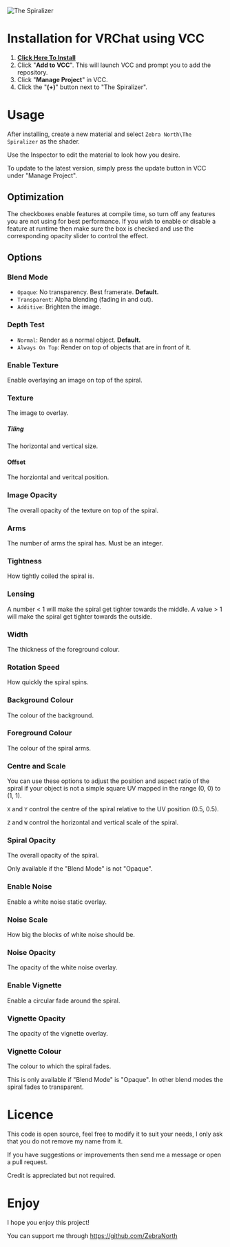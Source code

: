 ![The Spiralizer](https://zebranorth.github.io/TheSpiralizer/banner.png)

# Installation for VRChat using VCC

1. **[Click Here To Install](https://zebranorth.github.io/TheSpiralizer/)**
2. Click "**Add to VCC**".  This will launch VCC and prompt you to add the repository.
3. Click "**Manage Project**" in VCC.
4. Click the "**(+)**" button next to "The Spiralizer".

# Usage

After installing, create a new material and select `Zebra North\The Spiralizer` as the shader.

Use the Inspector to edit the material to look how you desire.

To update to the latest version, simply press the update button in VCC under "Manage Project".

## Optimization

The checkboxes enable features at compile time, so turn off any features you are not using for best performance.  If you wish to enable or disable a feature at runtime then make sure the box is checked and use the corresponding opacity slider to control the effect.

## Options

### Blend Mode

- `Opaque`: No transparency. Best framerate. **Default.**
- `Transparent`: Alpha blending (fading in and out).
- `Additive`: Brighten the image.

### Depth Test

- `Normal`: Render as a normal object.  **Default.**
- `Always On Top`: Render on top of objects that are in front of it.

### Enable Texture

Enable overlaying an image on top of the spiral.

### Texture

The image to overlay.

##### Tiling

The horizontal and vertical size.

#### Offset

The horziontal and veritcal position.

### Image Opacity

The overall opacity of the texture on top of the spiral.

### Arms

The number of arms the spiral has.  Must be an integer.

### Tightness

How tightly coiled the spiral is.

### Lensing

A number < 1 will make the spiral get tighter towards the middle.  A value > 1 will make the spiral get tighter towards the outside.

### Width

The thickness of the foreground colour.

### Rotation Speed

How quickly the spiral spins.

### Background Colour

The colour of the background.

### Foreground Colour

The colour of the spiral arms.

### Centre and Scale

You can use these options to adjust the position and aspect ratio of the spiral if your object is not a simple square UV mapped in the range (0, 0) to (1, 1).

`X` and `Y` control the centre of the spiral relative to the UV position (0.5, 0.5).

`Z` and `W` control the horizontal and vertical scale of the spiral.

### Spiral Opacity

The overall opacity of the spiral.

Only available if the "Blend Mode" is not "Opaque".

### Enable Noise

Enable a white noise static overlay.

### Noise Scale

How big the blocks of white noise should be.

### Noise Opacity

The opacity of the white noise overlay.

### Enable Vignette

Enable a circular fade around the spiral.

### Vignette Opacity

The opacity of the vignette overlay.

### Vignette Colour

The colour to which the spiral fades.

This is only available if "Blend Mode" is "Opaque".  In other blend modes the spiral fades to transparent.

# Licence

This code is open source, feel free to modify it to suit your needs, I only ask that you do not remove my name from it.

If you have suggestions or improvements then send me a message or open a pull request.

Credit is appreciated but not required.

# Enjoy

I hope you enjoy this project!

You can support me through https://github.com/ZebraNorth
